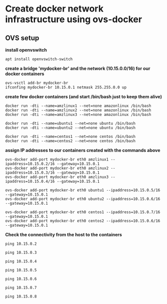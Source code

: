 # Create docker network infrastructure using ovs-docker

## OVS setup

**install openvswitch**
```
apt install openvswitch-switch
```

**create a bridge 'mydocker-br' and the network (10.15.0.0/16) for our docker containers**
```
ovs-vsctl add-br mydocker-br
ifconfing mydocker-br 10.15.0.1 netmask 255.255.0.0 up
```

**create few docker containers (and start /bin/bash just to keep them alive)**
```
docker run -dti --name=amzlinux1 --net=none amazonlinux /bin/bash
docker run -dti --name=amzlinux2 --net=none amazonlinux /bin/bash
docker run -dti --name=amzlinux3 --net=none amazonlinux /bin/bash

docker run -dti --name=ubuntu1 --net=none ubuntu /bin/bash
docker run -dti --name=ubuntu2 --net=none ubuntu /bin/bash

docker run -dti --name=centos1 --net=none centos /bin/bash
docker run -dti --name=centos2 --net=none centos /bin/bash

```

**assign IP addresses to our containers created with the commands above**
```
ovs-docker add-port mydocker-br eth0 amzlinux1 --ipaddress=10.15.0.2/16 --gateway=10.15.0.1
ovs-docker add-port mydocker-br eth0 amzlinux2 --ipaddress=10.15.0.3/16 --gateway=10.15.0.1
ovs-docker add-port mydocker-br eth0 amzlinux3 --ipaddress=10.15.0.4/16 --gateway=10.15.0.1

ovs-docker add-port mydocker-br eth0 ubuntu1 --ipaddress=10.15.0.5/16 --gateway=10.15.0.1
ovs-docker add-port mydocker-br eth0 ubuntu2 --ipaddress=10.15.0.6/16 --gateway=10.15.0.1

ovs-docker add-port mydocker-br eth0 centos1 --ipaddress=10.15.0.7/16 --gateway=10.15.0.1
ovs-docker add-port mydocker-br eth0 centos2 --ipaddress=10.15.0.6/16 --gateway=10.15.0.1
```

**Check the connectivity from the host to the containers**
```
ping 10.15.0.2

ping 10.15.0.3

ping 10.15.0.4

ping 10.15.0.5

ping 10.15.0.6

ping 10.15.0.7

ping 10.15.0.8
```

